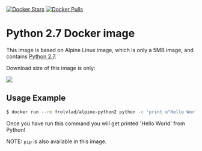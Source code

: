 [![Docker Stars](https://img.shields.io/docker/stars/frolvlad/alpine-python2.svg?style=flat-square)](https://hub.docker.com/r/frolvlad/alpine-python2/)
[![Docker Pulls](https://img.shields.io/docker/pulls/frolvlad/alpine-python2.svg?style=flat-square)](https://hub.docker.com/r/frolvlad/alpine-python2/)


Python 2.7 Docker image
=======================

This image is based on Alpine Linux image, which is only a 5MB image, and contains
[Python 2.7](https://www.python.org/).

Download size of this image is only:

[![](https://images.microbadger.com/badges/image/frolvlad/alpine-python2.svg)](http://microbadger.com/images/frolvlad/alpine-python2 "Get your own image badge on microbadger.com")


Usage Example
-------------

```bash
$ docker run --rm frolvlad/alpine-python2 python -c 'print u"Hello World"'
```

Once you have run this command you will get printed 'Hello World' from Python!

NOTE: `pip` is also available in this image.
